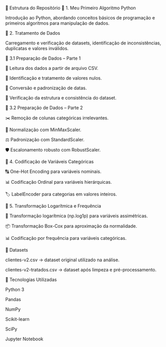 📂 Estrutura do Repositório
🔹 1. Meu Primeiro Algoritmo Python

Introdução ao Python, abordando conceitos básicos de programação e primeiros algoritmos para manipulação de dados.

🔹 2. Tratamento de Dados

Carregamento e verificação de datasets, identificação de inconsistências, duplicatas e valores inválidos.

🔹 3.1 Preparação de Dados – Parte 1

📂 Leitura dos dados a partir de arquivo CSV.

🧹 Identificação e tratamento de valores nulos.

📆 Conversão e padronização de datas.

🔎 Verificação da estrutura e consistência do dataset.

🔹 3.2 Preparação de Dados – Parte 2

✂️ Remoção de colunas categóricas irrelevantes.

🔄 Normalização com MinMaxScaler.

⚖️ Padronização com StandardScaler.

🛡️ Escalonamento robusto com RobustScaler.

🔹 4. Codificação de Variáveis Categóricas

🔠 One-Hot Encoding para variáveis nominais.

📊 Codificação Ordinal para variáveis hierárquicas.

🏷️ LabelEncoder para categorias em valores inteiros.

🔹 5. Transformação Logarítmica e Frequência

🔢 Transformação logarítmica (np.log1p) para variáveis assimétricas.

📦 Transformação Box-Cox para aproximação da normalidade.

📊 Codificação por frequência para variáveis categóricas.

📑 Datasets

clientes-v2.csv → dataset original utilizado na análise.

clientes-v2-tratados.csv → dataset após limpeza e pré-processamento.

🚀 Tecnologias Utilizadas

Python 3

Pandas

NumPy

Scikit-learn

SciPy

Jupyter Notebook
